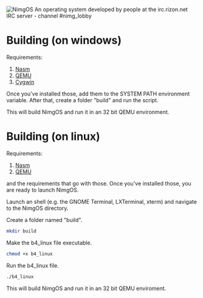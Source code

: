 ![NimgOS](http://puu.sh/pZokD/0c4a83186e.jpg)
An operating system developed by people at the irc.rizon.net IRC server - channel #nimg_lobby

# Building (on windows)
Requirements:

1. [Nasm](http://www.nasm.us)
2. [QEMU](http://wiki.qemu.org/Main_Page)
3. [Cygwin](https://www.cygwin.com/)

Once you've installed those, add them to the SYSTEM PATH environment variable.
After that, create a folder "build" and run the script.

This will build NimgOS and run it in an 32 bit QEMU environment.

# Building (on linux)
Requirements:

1. [Nasm](http://www.nasm.us)
2. [QEMU](http://wiki.qemu.org/Main_Page)

and the requirements that go with those.
Once you've installed those, you are ready to launch NimgOS.

Launch an shell (e.g. the GNOME Terminal, LXTerminal, xterm) and navigate to the NimgOS directory.

Create a folder named "build".

```bash
mkdir build

```
Make the b4_linux file executable.

```bash
chmod +x b4_linux
```
Run the b4_linux file.

```bash
./b4_linux

```

This will build NimgOS and run it in an 32 bit QEMU enviroment.
